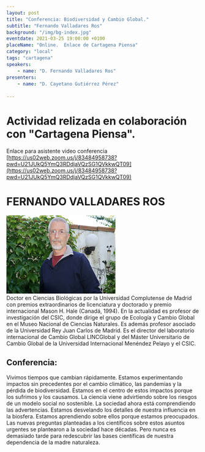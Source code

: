 ```yaml
---
layout: post
title: "Conferencia: Biodiversidad y Cambio Global."
subtitle: "Fernando Valladares Ros"
background: "/img/bg-index.jpg"
eventdate: 2021-03-25 19:00:00 +0100
placeName: "Online.  Enlace de Cartagena Piensa"
category: "local"
tags: "cartagena"
speakers:
    - name: "D. Fernando Valladares Ros"
presenters:
    - name: "D. Cayetano Gutiérrez Pérez"
   
---
```

# Actividad relizada en colaboración con "Cartagena Piensa".  
Enlace para asistente video conferencia [https://us02web.zoom.us/j/83484958738?pwd=U21JUkQ5YmQ3RDdjaVQzSG1QVkkwQT09](https://us02web.zoom.us/j/83484958738?pwd=U21JUkQ5YmQ3RDdjaVQzSG1QVkkwQT09)  




# FERNANDO VALLADARES ROS  
![cartel](/img/posts/valladares.png)  
Doctor en Ciencias Biológicas por la Universidad Complutense de Madrid  con premios extraordinarios de licenciatura y doctorado y premio internacional Mason H. Hale (Canadá, 1994). En la actualidad es profesor de investigación del CSIC, donde dirige el grupo de Ecología y Cambio Global en el Museo Nacional de Ciencias Naturales. Es además profesor asociado de la Universidad Rey Juan Carlos de Madrid. Es el director del laboratorio internacional de Cambio Global LINCGlobal  y del Máster Universitario de Cambio Global de la Universidad Internacional Menéndez Pelayo y el CSIC.

## Conferencia:  
Vivimos tiempos que cambian rápidamente. Estamos experimentando impactos sin precedentes por el cambio climático,  las pandemias y la pérdida de biodiversidad. Estamos en el centro de estos impactos porque los sufrimos y los causamos. La ciencia viene advirtiendo sobre los riesgos de un modelo social no sostenible. La sociedad ahora está comprendiendo las advertencias. Estamos desvelando los detalles de nuestra influencia en la biosfera. Estamos
aprendiendo sobre ellos porque estamos preocupados. Las nuevas preguntas planteadas a los científicos sobre estos asuntos urgentes se plantearon a la sociedad hace décadas. Pero nunca es demasiado tarde para redescubrir las bases científicas de nuestra dependencia de la madre naturaleza.
